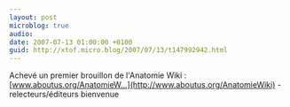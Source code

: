 ```yaml
---
layout: post
microblog: true
audio: 
date: 2007-07-13 01:00:00 +0100
guid: http://xtof.micro.blog/2007/07/13/t147992942.html
---
```

Achevé un premier brouillon de l'Anatomie Wiki : [www.aboutus.org/AnatomieW...](http://www.aboutus.org/AnatomieWiki) - relecteurs/éditeurs bienvenue
